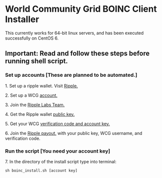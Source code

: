 # World Community Grid BOINC Client Installer

This currently works for 64-bit linux servers, and has been executed successfully on CentOS 6.

## __Important:__ Read and follow these steps before running shell script. 

### Set up accounts [These are planned to be automated.]

1\. Set up a ripple wallet.
Visit [Ripple.](https://ripple.com/client/#/register)

2\. Set up a WCG [account.](http://www.worldcommunitygrid.org/reg/viewRegister.do)

3\. Join the [Ripple Labs Team.](http://www.worldcommunitygrid.org/team/viewTeamInfo.do?teamId=0QGNJ4D832)

4\. Get the Ripple wallet [public key.](https://ripple.com/client/#/receive)

5\. Get your WCG [verification code and account key.](https://secure.worldcommunitygrid.org/ms/viewMyProfile.do)

6\. Join the [Ripple payout.](https://www.computingforgood.org/register) with your public key, WCG username, and verification code.

### Run the script [You need your account key]

7\. In the directory of the install script type into terminal:
	
	sh boinc_install.sh [account key]